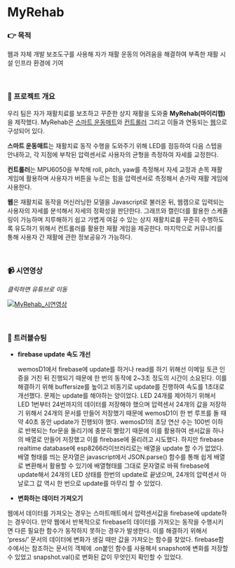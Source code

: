 # MyRehab

### 👉 목적

웹과 자체 개발 보조도구를 사용해 자가 재활 운동의 어려움을 해결하여 부족한 재활 시설 인프라 환경에 기여

<br>

### 🔎 프로젝트 개요

 우리 팀은 자가 재활치료를 보조하고 꾸준한 상지 재활을 도와줄 **MyRehab(마이리햅)** 을 제작했다. MyRehab은 [스마트 운동매트]()와 [컨트롤러]() 그리고 이들과 연동되는 [웹]()으로 구성되어 있다. 
 
**스마트 운동매트**는 재활치료 동작 수행을 도와주기 위해 LED를 점등하여 다음 스텝을 안내하고, 각 지점에 부착된 압력센서로 사용자의 균형을 측정하여 자세를 교정한다.
 
**컨트롤러**는 MPU6050을 부착해 roll, pitch, yaw를 측정해서 자세 교정과 손목 재활 게임에 활용하며 사용자가 버튼을 누르는 힘을 압력센서로 측정해서 손가락 재활 게임에 사용한다.
 
**웹**은 재활치료 동작을 머신러닝한 모델을 Javascript로 불러온 뒤, 웹캠으로 입력되는 사용자의 자세를 분석해서 자세의 정확성을 판단한다. 그래프와 캘린더를 활용한 스케줄링이 가능하며 지루해하기 쉽고 가볍게 여길 수 있는 상지 재활치료를 꾸준히 수행하도록 유도하기 위해서 컨트롤러를 활용한 재활 게임을 제공한다. 마지막으로 커뮤니티를 통해 사용자 간 재활에 관한 정보공유가 가능하다.
 
<br>

### 📹 시연영상

*클릭하면 유튜브로 이동*

[![MyRehab_시연영상](http://img.youtube.com/vi/qF2fW21TfUo/0.jpg)](https://youtu.be/qF2fW21TfUo?t=0s) 

<br>

### 🔨 트러블슈팅

+ **firebase update 속도 개선**

  wemosD1에서 firebase에 update를 하거나 read를 하기 위해선 이메일 토큰 인증을 거친 뒤 진행되기 때문에 한 번의 동작에 2~3초 정도의 시간이 소요된다. 이를 해결하기 위해 buffersize를 높이고 비동기로 update를 진행하여 속도를 1초대로 개선했다. 문제는 update를 해야하는 양이었다. LED 24개를 제어하기 위해서 LED 1번부터 24번까지의 데이터를 저장해야 했으며 압력센서 24개의 값을 저장하기 위해서 24개의 문서를 만들어 저장했기 때문에 wemosD1이 한 번 루프를 돌 때 약 40초 동안 update가 진행되야 했다. wemosD1의 초당 연산 수는 100번 이하로 반복되는 for문을 돌리기에 충분히 빨랐기 때문에 이를 활용하여 센서값을 하나의 배열로 만들어 저장했고 이를 firebase에 올리려고 시도했다. 하지만 firebase realtime database에 esp8266라이브러리로는 배열을 update 할 수가 없었다. 배열 형태를 띄는 문자열은 javascript에서 JSON.parse() 함수를 통해 쉽게 배열로 변환해서 활용할 수 있기에 배열형태를 그대로 문자열로 바꿔 firebase에 update해서 24개의 LED 상태를 한번의 update로 끝냈으며, 24개의 압력센서 아날로그 값 역시 한 번으로 update를 마무리 할 수 있었다.

+ **변화하는 데이터 가져오기**
 
 웹에서 데이터를 가져오는 경우는 스마트매트에서 압력센서값을 firebase에 update하는 경우이다. 만약 웹에서 반복적으로 firebase의 데이터를 가져오는 동작을 수행시키면 다른 필요한 함수가 동작하지 못하는 경우가 발생한다. 이를 해결하기 위해서 ‘press/’ 문서의 데이터에 변화가 생길 때만 값을 가져오는 함수를 찾았다. firebase함수에서는 참조하는 문서의 객체에 .on붙인 함수를 사용해서 snapshot에 변화를 저장할 수 있었고 snapshot.val()로 변화된 값이 무엇인지 확인할 수 있었다.
